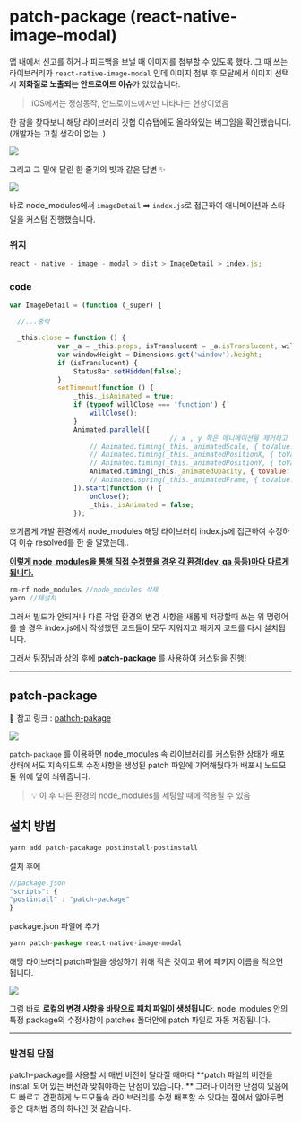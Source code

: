 # patch-package (react-native-image-modal)

앱 내에서 신고를 하거나 피드백을 보낼 때 이미지를 첨부할 수 있도록 했다. 그 때 쓰는 라이브러리가 `react-native-image-modal` 인데 이미지 첨부 후 모달에서 이미지 선택 시 **저화질로 노출되는 안드로이드 이슈**가 있었습니다.

> iOS에서는 정상동작, 안드로이드에서만 나타나는 현상이었음

한 참을 찾다보니 해당 라이브러리 깃헙 이슈탭에도 올라와있는 버그임을 확인했습니다. (개발자는 고칠 생각이 없는..)

![](https://velog.velcdn.com/images/rhfovk/post/d10f8711-f465-4f0c-a4ac-108db8da28ff/image.png)

그리고 그 밑에 달린 한 줄기의 빛과 같은 답변 ✨

![](https://velog.velcdn.com/images/rhfovk/post/7ce6b74d-374d-4997-94b1-035ab0d47621/image.png)

바로 node_modules에서 `imageDetail` ➡️ `index.js`로 접근하여 애니메이션과 스타일을 커스텀 진행했습니다.

### 위치

```jsx
react - native - image - modal > dist > ImageDetail > index.js;
```

### code

```jsx
var ImageDetail = (function (_super) {

  //...중략

  _this.close = function () {
            var _a = _this.props, isTranslucent = _a.isTranslucent, willClose = _a.willClose, onClose = _a.onClose;
            var windowHeight = Dimensions.get('window').height;
            if (isTranslucent) {
                StatusBar.setHidden(false);
            }
            setTimeout(function () {
                _this._isAnimated = true;
                if (typeof willClose === 'function') {
                    willClose();
                }
                Animated.parallel([
										// x , y 쪽은 애니메이션을 제거하고 opacity만 duration 조절
                    // Animated.timing(_this._animatedScale, { toValue: 1, useNativeDriver: false }),
                    // Animated.timing(_this._animatedPositionX, { toValue: 0, useNativeDriver: false }),
                    // Animated.timing(_this._animatedPositionY, { toValue: 0, useNativeDriver: false }),
                    Animated.timing(_this._animatedOpacity, { toValue: windowHeight, duration: 300, useNativeDriver: false }),
                    // Animated.spring(_this._animatedFrame, { toValue: 0, useNativeDriver: false }),
                ]).start(function () {
                    onClose();
                    _this._isAnimated = false;
                });
```

호기롭게 개발 환경에서 node_modules 해당 라이브러리 index.js에 접근하여 수정하여 이슈 resolved를 한 줄 알았는데..

<u>**이렇게 node_modules을 통해 직접 수정했을 경우 각 환경(dev, qa 등등)마다 다르게 됩니다.**</u>

```jsx
rm-rf node_modules //node_modules 삭제
yarn //재설치
```

그래서 빌드가 안되거나 다른 작업 환경의 변경 사항을 새롭게 저장할때 쓰는 위 명령어를 쓸 경우 index.js에서 작성했던 코드들이 모두 지워지고 패키지 코드를 다시 설치됩니다.

그래서 팀장님과 상의 후에 **patch-package** 를 사용하여 커스텀을 진행!

---

## patch-package

🔗 참고 링크 : [pathch-pakage](https://www.npmjs.com/package/patch-package)

![](https://velog.velcdn.com/images/rhfovk/post/65649195-b3d7-4abf-9055-d2b398a6656f/image.png)

`patch-package` 를 이용하면 node_modules 속 라이브러리를 커스텀한 상태가 배포 상태에서도 지속되도록 수정사항을 생성된 patch 파일에 기억해뒀다가 배포시 노드모듈 위에 덮어 씌워줍니다.

> 💡 이 후 다른 환경의 node_modules를 세팅할 때에 적용될 수 있음

## 설치 방법

```jsx
yarn add patch-pacakage postinstall-postinstall
```

설치 후에

```jsx
//package.json
"scripts": {
"postintall" : "patch-package"
}
```

package.json 파일에 추가

```jsx
yarn patch-package react-native-image-modal
```

해당 라이브러리 patch파일을 생성하기 위해 적은 것이고 뒤에 패키지 이름을 적으면 됩니다.

![](https://velog.velcdn.com/images/rhfovk/post/7e81d5b9-aabf-4d61-94c3-352f4c9b3916/image.png)

그럼 바로 **로컬의 변경 사항을 바탕으로 패치 파일이 생성됩니다**. node_modules 안의 특정 package의 수정사항이 patches 폴더안에 patch 파일로 자동 저장됩니다.

---

### 발견된 단점

patch-package를 사용할 시 매번 버전이 달라질 때마다 **patch 파일의 버전을 install 되어 있는 버전과 맞춰야하는 단점이 있습니다. ** 그러나 이러한 단점이 있음에도 빠르고 간편하게 노드모듈속 라이브러리를 수정 배포할 수 있다는 점에서 알아두면 좋은 대처법 중의 하나인 것 같습니다.
